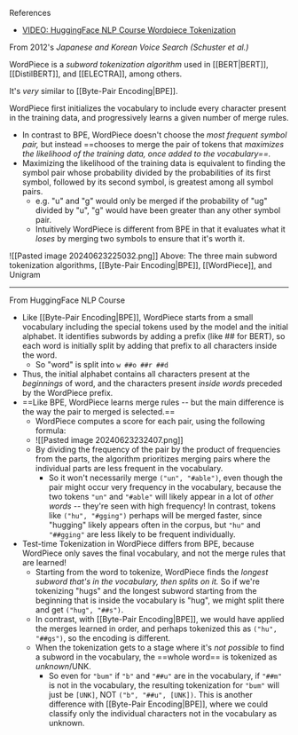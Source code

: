 References
- [VIDEO: HuggingFace NLP Course Wordpiece Tokenization](https://www.youtube.com/watch?v=qpv6ms_t_1A)

From 2012's *Japanese and Korean Voice Search (Schuster et al.)*

WordPiece is a *subword tokenization algorithm* used in [[BERT|BERT]], [[DistilBERT]], and [[ELECTRA]], among others.

It's *very* similar to [[Byte-Pair Encoding|BPE]].

WordPiece first initializes the vocabulary to include every character present in the training data, and progressively learns a given number of merge rules.
- In contrast to BPE, WordPiece doesn't choose the *most frequent symbol pair,* but instead ==chooses to merge the pair of tokens that *maximizes the likelihood of the training data, once added to the vocabulary==.*
- Maximizing the likelihood of the training data is equivalent to finding the symbol pair whose probability divided by the probabilities of its first symbol, followed by its second symbol, is greatest among all symbol pairs.
	- e.g. "u" and "g" would only be merged if the probability of "ug" divided by "u", "g" would have been greater than any other symbol pair.
	- Intuitively WordPiece is different from BPE in that it evaluates what it *loses* by merging two symbols to ensure that it's worth it. 



![[Pasted image 20240623225032.png]]
Above: The three main subword tokenization algorithms, [[Byte-Pair Encoding|BPE]], [[WordPiece]], and Unigram

----
From HuggingFace NLP Course

- Like [[Byte-Pair Encoding|BPE]], WordPiece starts from a small vocabulary including the special tokens used by the model and the initial alphabet. It identifies subwords by adding a prefix (like ## for BERT), so each word is initially split by adding that prefix to all characters inside the word.
	- So "word" is split into `w ##o ##r ##d`
- Thus, the initial alphabet contains all characters present at the *beginnings* of word, and the characters present *inside words* preceded by the WordPiece prefix.
- ==Like BPE, WordPiece learns merge rules -- but the main difference is the way the pair to merged is selected.==
	- WordPiece computes a score for each pair, using the following formula:
	- ![[Pasted image 20240623232407.png]]
	- By dividing the frequency of the pair by the product of frequencies from the parts, the algorithm prioritizes merging pairs where the individual parts are less frequent in the vocabulary.
		- So it won't necessarily merge `("un", "#able")`, even though the pair might occur very frequency in the vocabulary, because the two tokens `"un"` and `"#able"` will likely appear in a lot of *other words* -- they're seen with high frequency! In contrast, tokens like `("hu", "#gging")` perhaps will be merged faster, since "hugging" likely appears often in the corpus, but `"hu"` and `"##gging"` are less likely to be frequent individually.
- Test-time Tokenization in WordPiece differs from BPE, because WordPiece only saves the final vocabulary, and not the merge rules that are learned!
	- Starting from the word to tokenize, WordPiece finds the *longest subword that's in the vocabulary, then splits on it.* So if we're tokenizing "hugs" and the longest subword starting from the beginning that is inside the vocabulary is "hug", we might split there and get  `("hug", "##s")`. 
	- In contrast, with [[Byte-Pair Encoding|BPE]], we would have applied the merges learned in order, and perhaps tokenized this as `("hu", "##gs")`, so the encoding is different.
	- When the tokenization gets to a stage where it's *not possible* to find a subword in the vocabulary, the ==whole word== is tokenized as *unknown*/UNK.
		- So even for `"bum"` if `"b"` and `"##u"` are in the vocabulary, if `"##m"` is not in the vocabulary, the resulting tokenization for `"bum"` will just be `[UNK]`, NOT `("b", "##u", [UNK])`. This is another difference with [[Byte-Pair Encoding|BPE]], where we could classify only the individual characters not in the vocabulary as unknown.